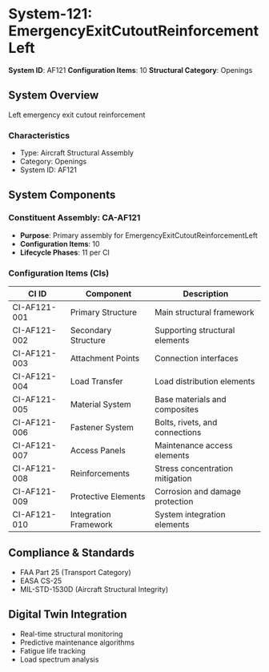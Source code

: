 # System-121: EmergencyExitCutoutReinforcementLeft

**System ID**: AF121
**Configuration Items**: 10
**Structural Category**: Openings

## System Overview

Left emergency exit cutout reinforcement

### Characteristics
- Type: Aircraft Structural Assembly
- Category: Openings
- System ID: AF121

## System Components

### Constituent Assembly: CA-AF121
- **Purpose**: Primary assembly for EmergencyExitCutoutReinforcementLeft
- **Configuration Items**: 10
- **Lifecycle Phases**: 11 per CI

### Configuration Items (CIs)

| CI ID | Component | Description |
|-------|-----------|-------------|
| CI-AF121-001 | Primary Structure | Main structural framework |
| CI-AF121-002 | Secondary Structure | Supporting structural elements |
| CI-AF121-003 | Attachment Points | Connection interfaces |
| CI-AF121-004 | Load Transfer | Load distribution elements |
| CI-AF121-005 | Material System | Base materials and composites |
| CI-AF121-006 | Fastener System | Bolts, rivets, and connections |
| CI-AF121-007 | Access Panels | Maintenance access elements |
| CI-AF121-008 | Reinforcements | Stress concentration mitigation |
| CI-AF121-009 | Protective Elements | Corrosion and damage protection |
| CI-AF121-010 | Integration Framework | System integration elements |

## Compliance & Standards
- FAA Part 25 (Transport Category)
- EASA CS-25
- MIL-STD-1530D (Aircraft Structural Integrity)

## Digital Twin Integration
- Real-time structural monitoring
- Predictive maintenance algorithms
- Fatigue life tracking
- Load spectrum analysis

